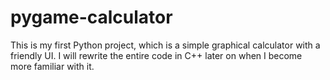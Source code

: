 # pygame-calculator
This is my first Python project, which is a simple graphical calculator with a friendly UI. I will rewrite the entire code in C++ later on when I become more familiar with it.
